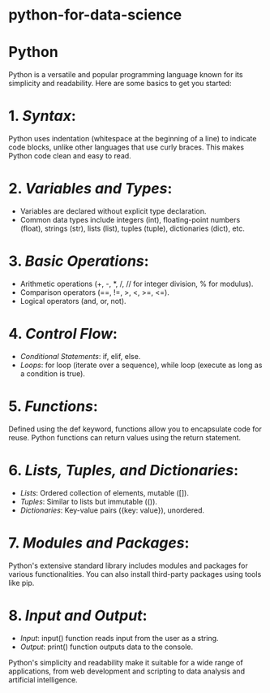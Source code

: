 # python-for-data-science
# Python
Python is a versatile and popular programming language known for its simplicity and readability. Here are some basics to get you started:

# 1. *Syntax*:
 Python uses indentation (whitespace at the beginning of a line) to indicate code blocks, unlike other languages that use curly braces. This makes Python code clean and easy to read.

# 2. *Variables and Types*:
   - Variables are declared without explicit type declaration.
   - Common data types include integers (int), floating-point numbers (float), strings (str), lists (list), tuples (tuple), dictionaries (dict), etc.

# 3. *Basic Operations*:
   - Arithmetic operations (+, -, *, /, // for integer division, % for modulus).
   - Comparison operators (==, !=, >, <, >=, <=).
   - Logical operators (and, or, not).

# 4. *Control Flow*:
   - *Conditional Statements*: if, elif, else.
   - *Loops*: for loop (iterate over a sequence), while loop (execute as long as a condition is true).

# 5. *Functions*: 
Defined using the def keyword, functions allow you to encapsulate code for reuse. Python functions can return values using the return statement.

# 6. *Lists, Tuples, and Dictionaries*:
   - *Lists*: Ordered collection of elements, mutable ([]).
   - *Tuples*: Similar to lists but immutable (()).
   - *Dictionaries*: Key-value pairs ({key: value}), unordered.

# 7. *Modules and Packages*: 

Python's extensive standard library includes modules and packages for various functionalities. You can also install third-party packages using tools like pip.

# 8. *Input and Output*: 
   - *Input*: input() function reads input from the user as a string.
   - *Output*: print() function outputs data to the console.

Python's simplicity and readability make it suitable for a wide range of applications, from web development and scripting to data analysis and artificial intelligence.
